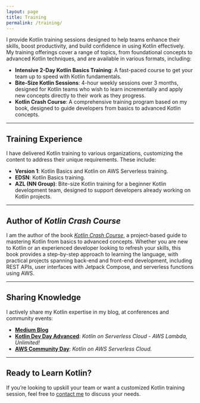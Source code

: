 ```yaml
---
layout: page
title: Training
permalink: /training/
---
```


I provide Kotlin training sessions designed to help teams enhance their skills, boost productivity, and build confidence in using Kotlin effectively. My training offerings cover a range of topics, from foundational concepts to advanced Kotlin techniques, and are available in various formats, including:

- **Intensive 2-Day Kotlin Basics Training**: A fast-paced course to get your team up to speed with Kotlin fundamentals.
- **Bite-Size Kotlin Sessions**: 4-hour weekly sessions over 3 months, designed for Kotlin teams who wish to learn incrementally and apply new concepts directly to their work as they progress.
- **Kotlin Crash Course**: A comprehensive training program based on my book, designed to guide developers from basics to advanced Kotlin concepts.

---

## Training Experience
I have delivered Kotlin training to various organizations, customizing the content to address their unique requirements. These include:

- **Version 1**: Kotlin Basics and Kotlin on AWS Serverless training.
- **EDSN**: Kotlin Basics training.
- **AZL (NN Group)**: Bite-size Kotlin training for a beginner Kotlin development team, designed to support developers already working on Kotlin projects.

---

## Author of *Kotlin Crash Course*
I am the author of the book [*Kotlin Crash Course*](https://www.amazon.com/Kotlin-Crash-Course-Fast-track-programming/dp/9355516304), a project-based guide to mastering Kotlin from basics to advanced concepts. Whether you are new to Kotlin or an experienced developer looking to refresh your skills, this book provides a step-by-step approach to learning the language, with practical projects spanning back-end and front-end development, including REST APIs, user interfaces with Jetpack Compose, and serverless functions using AWS.

---

## Sharing Knowledge
I actively share my Kotlin expertise in my blog, at conferences and community events:
- [**Medium Blog**](https://medium.com/@elenavanengelen)
- [**Kotlin Dev Day Advanced**](https://kotlindevday.com/videos/kotlin-on-serverless-cloud-aws-lambda-unlimited-elena-van-engelen-maslova/): *Kotlin on Serverless Cloud - AWS Lambda, Unlimited!*
- [**AWS Community Day**](https://www.youtube.com/watch?v=GvAyaJZzQ5M): *Kotlin on AWS Serverless Cloud.*

---

## Ready to Learn Kotlin?
If you’re looking to upskill your team or want a customized Kotlin training session, feel free to [contact me](mailto:elenavanengelen@vintik.nl) to discuss your needs.
